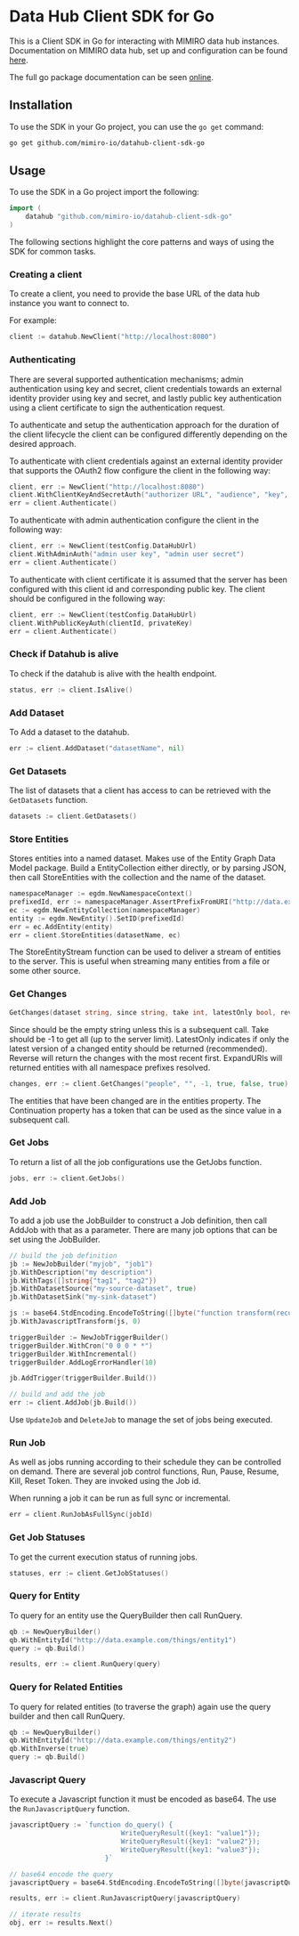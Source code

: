 
# Data Hub Client SDK for Go
This is a Client SDK in Go for interacting with MIMIRO data hub instances. Documentation on MIMIRO data hub, set up and configuration can be found [here](https://github.com/mimiro-io/datahub/blob/master/DOCUMENTATION.md).

The full go package documentation can be seen [online]().

## Installation
To use the SDK in your Go project, you can use the `go get` command:

```bash
go get github.com/mimiro-io/datahub-client-sdk-go
```

## Usage

To use the SDK in a Go project import the following:

```go
import (
    datahub "github.com/mimiro-io/datahub-client-sdk-go"
)
```

The following sections highlight the core patterns and ways of using the SDK for common tasks.

### Creating a client

To create a client, you need to provide the base URL of the data hub instance you want to connect to. 

For example:

```go   
client := datahub.NewClient("http://localhost:8080")
```

### Authenticating

There are several supported authentication mechanisms; admin authentication using key and secret, client credentials towards an external identity provider using key and secret, and lastly public key authentication using a client certificate to sign the authentication request.

To authenticate and setup the authentication approach for the duration of the client lifecycle the client can be configured differently depending on the desired approach.

To authenticate with client credentials against an external identity provider that supports the OAuth2 flow configure the client in the following way:

```go
client, err := NewClient("http://localhost:8080")
client.WithClientKeyAndSecretAuth("authorizer URL", "audience", "key", "secret")
err = client.Authenticate()
```

To authenticate with admin authentication configure the client in the following way:

```go
client, err := NewClient(testConfig.DataHubUrl)
client.WithAdminAuth("admin user key", "admin user secret")
err = client.Authenticate()
```

To authenticate with client certificate it is assumed that the server has been configured with this client id and corresponding public key. The client should be configured in the following way:

```go
client, err := NewClient(testConfig.DataHubUrl)
client.WithPublicKeyAuth(clientId, privateKey)
err = client.Authenticate()
```

### Check if Datahub is alive

To check if the datahub is alive with the health endpoint.

```go
status, err := client.IsAlive()
```

### Add Dataset

To Add a dataset to the datahub.

```go
err := client.AddDataset("datasetName", nil)
```

### Get Datasets

The list of datasets that a client has access to can be retrieved with the `GetDatasets` function.

```go
datasets := client.GetDatasets()
```

### Store Entities

Stores entities into a named dataset. Makes use of the Entity Graph Data Model package. Build a EntityCollection either directly, or by parsing JSON, then call StoreEntities with the collection and the name of the dataset.

```go
namespaceManager := egdm.NewNamespaceContext()
prefixedId, err := namespaceManager.AssertPrefixFromURI("http://data.example.com/things/entity1")
ec := egdm.NewEntityCollection(namespaceManager)
entity := egdm.NewEntity().SetID(prefixedId)
err = ec.AddEntity(entity)
err = client.StoreEntities(datasetName, ec)
```

The StoreEntityStream function can be used to deliver a stream of entities to the server. This is useful when streaming many entities from a file or some other source.

### Get Changes

```go
GetChanges(dataset string, since string, take int, latestOnly bool, reverse bool, expandURIs bool)
```

Since should be the empty string unless this is a subsequent call. Take should be -1 to get all (up to the server limit). LatestOnly indicates if only the latest version of a changed entity should be returned (recommended). Reverse will return the changes with the most recent first. ExpandURIs will returned entities with all namespace prefixes resolved.

```go
changes, err := client.GetChanges("people", "", -1, true, false, true)
```

The entities that have been changed are in the entities property. The Continuation property has a token that can be used as the since value in a subsequent call.

### Get Jobs

To return a list of all the job configurations use the GetJobs function.

```go
jobs, err := client.GetJobs()
```

### Add Job

To add a job use the JobBuilder to construct a Job definition, then call AddJob with that as a parameter. There are many job options that can be set using the JobBuilder.

```go
// build the job definition
jb := NewJobBuilder("myjob", "job1")
jb.WithDescription("my description")
jb.WithTags([]string{"tag1", "tag2"})
jb.WithDatasetSource("my-source-dataset", true)
jb.WithDatasetSink("my-sink-dataset")

js := base64.StdEncoding.EncodeToString([]byte("function transform(record) { return record; }"))
jb.WithJavascriptTransform(js, 0)

triggerBuilder := NewJobTriggerBuilder()
triggerBuilder.WithCron("0 0 0 * *")
triggerBuilder.WithIncremental()
triggerBuilder.AddLogErrorHandler(10)

jb.AddTrigger(triggerBuilder.Build())

// build and add the job
err := client.AddJob(jb.Build())
```

Use `UpdateJob` and `DeleteJob` to manage the set of jobs being executed.

### Run Job

As well as jobs running according to their schedule they can be controlled on demand. There are several job control functions, Run, Pause, Resume, Kill, Reset Token. They are invoked using the Job id.

When running a job it can be run as full sync or incremental.

```go
err = client.RunJobAsFullSync(jobId)
```

### Get Job Statuses

To get the current execution status of running jobs.

```go
statuses, err := client.GetJobStatuses()
```

### Query for Entity

To query for an entity use the QueryBuilder then call RunQuery.

```go
qb := NewQueryBuilder()
qb.WithEntityId("http://data.example.com/things/entity1")
query := qb.Build()

results, err := client.RunQuery(query)
```

### Query for Related Entities

To query for related entities (to traverse the graph) again use the query builder and then call RunQuery.

```go
qb := NewQueryBuilder()
qb.WithEntityId("http://data.example.com/things/entity2")
qb.WithInverse(true)
query := qb.Build()
```

### Javascript Query

To execute a Javascript function it must be encoded as base64. The use the `RunJavascriptQuery` function.

```go
javascriptQuery := `function do_query() {
							WriteQueryResult({key1: "value1"});
							WriteQueryResult({key1: "value2"});
							WriteQueryResult({key1: "value3"});
						}`

// base64 encode the query
javascriptQuery = base64.StdEncoding.EncodeToString([]byte(javascriptQuery))

results, err := client.RunJavascriptQuery(javascriptQuery)

// iterate results
obj, err := results.Next()
```
